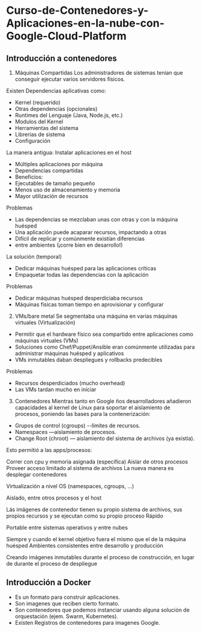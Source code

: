 # Curso-de-Contenedores-y-Aplicaciones-en-la-nube-con-Google-Cloud-Platform

## Introducción a contenedores

1. Máquinas Compartidas
Los administradores de sistemas tenian que conseguir ejecutar varios servidores físicos.

Existen Dependencias aplicativas como:

* Kernel (requerido)
* Otras dependencias (opcionales)
* Runtimes del Lenguaje (Java, Node.js, etc.)
* Modulos del Kernel
* Herramientas del sistema
* Librerías de sistema
* Configuración

La manera antigua: Instalar aplicaciones en el host

* Múltiples aplicaciones por máquina
* Dependencias compartidas
* Beneficios:
* Ejecutables de tamaño pequeño
* Menos uso de almacenamiento y memoria
* Mayor utilización de recursos

Problemas
* Las dependencias se mezclaban unas con otras y con la máquina huésped
* Una aplicación puede acaparar recursos, impactando a otras
* Difícil de replicar y comúnmente existían diferencias
* entre ambientes (¡corre bien en desarrollo!)

La solución (temporal)

* Dedicar máquinas huésped para las aplicaciones críticas
* Empaquetar todas las dependencias con la aplicación

Problemas
* Dedicar máquinas huésped desperdiciaba recursos
* Máquinas físicas toman tiempo en aprovisionar y configurar

2. VMs/bare metal
Se segmentaba una máquina en varias máquinas virtuales (Virtualización)

* Permitir que el hardware físico sea compartido entre aplicaciones
como máquinas virtuales (VMs)
* Soluciones como Chef/Puppet/Ansible eran comúnmente utilizadas
para administrar máquinas huésped y aplicativos
* VMs inmutables daban despliegues y rollbacks predecibles

Problemas
* Recursos desperdiciados (mucho overhead)
* Las VMs tardan mucho en iniciar

3.  Contenedores
Mientras tanto en Google ños desarrolladores añadieron capacidades al kernel de Linux para soportar el aislamiento de procesos, poniendo las bases para la contenerización:

* Grupos de control (cgroups) --límites de recursos.
* Namespaces —aislamiento de procesos.
* Change Root (chroot) — aislamiento del sistema de archivos (ya existía).

Esto permitió a las apps/procesos:

Correr con cpu y memoria asignada (específica)
Aislar de otros procesos
Proveer acceso limitado al sistema de archivos
La nueva manera es desplegar contenedores

Virtualización a nivel OS (namespaces, cgroups, …)

Aislado, entre otros procesos y el host

Lás imágenes de contenedor tienen su propio sistema de archivos, sus propios recursos y se ejecutan como su propio proceso
Rápido

Portable entre sistemas operativos y entre nubes

Siempre y cuando el kernel objetivo fuera el mismo que el de la máquina huésped
Ambientes consistentes entre desarrollo y producción

Creando imágenes inmutables durante el proceso de construcción, en lugar de durante el proceso de despliegue

## Introducción a Docker

* Es un formato para construir aplicaciones.
* Son imagenes que reciben cierto formato.
* Son contenedores que podemos instanciar usando alguna solución de orquestación (ejem. Swarm, Kubernetes).
* Existen Registros de contenedores para imagenes Google.